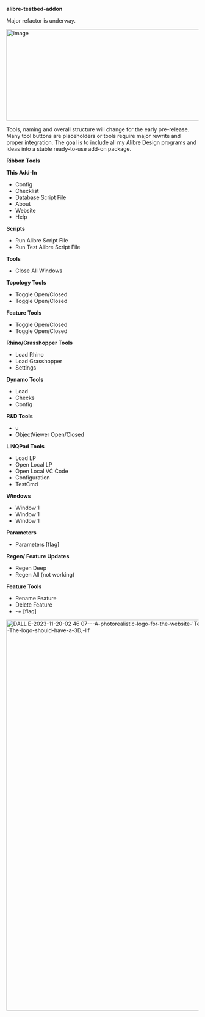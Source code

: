 **alibre-testbed-addon**

 Major refactor is underway.
 
<img width="4214" height="240" alt="image" src="https://github.com/user-attachments/assets/1d42c09f-5e79-49e6-8ef2-61732d2ae897" />

Tools, naming and overall structure will change for the early pre-release. Many tool buttons are placeholders or tools require major rewrite and proper integration. The goal is to include all my Alibre Design programs and ideas into a stable ready-to-use add-on package. 

**Ribbon Tools**

**This Add-In**
* Config
* Checklist
* Database Script File
* About
* Website
* Help

**Scripts**
* Run Alibre Script File
* Run Test Alibre Script File

**Tools**
* Close All Windows

**Topology Tools**
* Toggle Open/Closed
* Toggle Open/Closed

**Feature Tools**
* Toggle Open/Closed
* Toggle Open/Closed

**Rhino/Grasshopper Tools**
* Load Rhino
* Load Grasshopper
* Settings

**Dynamo Tools**
* Load
* Checks
* Config

**R&D Tools**
* u
* ObjectViewer Open/Closed

**LINQPad Tools**
* Load LP
* Open Local LP
* Open Local VC Code
* Configuration
* TestCmd

**Windows**
* Window 1
* Window 1
* Window 1

**Parameters**
* Parameters [flag]

**Regen/ Feature Updates**
* Regen Deep
* Regen All (not working)

**Feature Tools**
* Rename Feature
* Delete Feature
* -+ [flag]

<img width="1024" height="1024" alt="DALL·E-2023-11-20-02 46 07---A-photorealistic-logo-for-the-website-'Testbed-for-Alibre-Design',-with-a-clearer-and-more-legible-title-in-the-design -The-logo-should-have-a-3D,-lif" src="https://github.com/user-attachments/assets/277c7ea3-7bf3-4b2f-ad13-836afb540d6c" />
